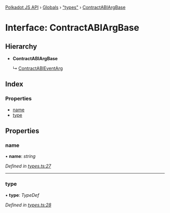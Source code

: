 [Polkadot JS API](../README.md) › [Globals](../globals.md) › ["types"](../modules/_types_.md) › [ContractABIArgBase](_types_.contractabiargbase.md)

# Interface: ContractABIArgBase

## Hierarchy

* **ContractABIArgBase**

  ↳ [ContractABIEventArg](_types_.contractabieventarg.md)

## Index

### Properties

* [name](_types_.contractabiargbase.md#name)
* [type](_types_.contractabiargbase.md#type)

## Properties

###  name

• **name**: *string*

*Defined in [types.ts:27](https://github.com/polkadot-js/api/blob/6e96fd6a55/packages/api-contract/src/types.ts#L27)*

___

###  type

• **type**: *TypeDef*

*Defined in [types.ts:28](https://github.com/polkadot-js/api/blob/6e96fd6a55/packages/api-contract/src/types.ts#L28)*
